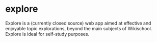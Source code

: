 # explore
Explore is a (currently closed source) web app aimed at effective and enjoyable topic explorations, beyond the main subjects of Wikischool. Explore is ideal for self-study purposes.
